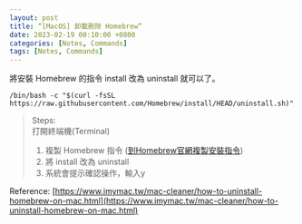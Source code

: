 ```yaml
---
layout: post
title: “[MacOS] 卸載刪除 Homebrew”
date: 2023-02-19 00:10:00 +0800
categories: [Notes, Commands]
tags: [Notes, Commands]
---
```


將安裝 Homebrew 的指令 install 改為 uninstall 就可以了。
```
/bin/bash -c "$(curl -fsSL https://raw.githubusercontent.com/Homebrew/install/HEAD/uninstall.sh)"
```

> Steps:  
> 打開終端機(Terminal)
> 1. 複製 Homebrew 指令 ([到Homebrew官網複製安裝指令](https://brew.sh/index_zh-tw))
> 2. 將 install 改為 uninstall
> 3. 系統會提示確認操作，輸入y



Reference: [https://www.imymac.tw/mac-cleaner/how-to-uninstall-homebrew-on-mac.html](https://www.imymac.tw/mac-cleaner/how-to-uninstall-homebrew-on-mac.html)
